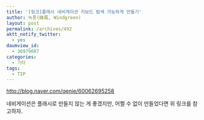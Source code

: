```yaml
---
title: '[링크]플래시 네비게이션 키보드 탐색 가능하게 만들기'
author: 녹풍(綠風, Windgreen)
layout: post
permalink: /archives/492
aktt_notify_twitter:
  - yes
daumview_id:
  - 36979607
categories:
  - 기타
tags:
  - TIP
---
```

<meta http-equiv="content-type" content="text/html; charset=utf-8" />

<http://blog.naver.com/qenie/60062695258> <div>
  네비게이션은 플래시로 만들지 않는 게 좋겠지만, 어쩔 수 없이 만들었다면 위 링크를 참고하자.
</div>